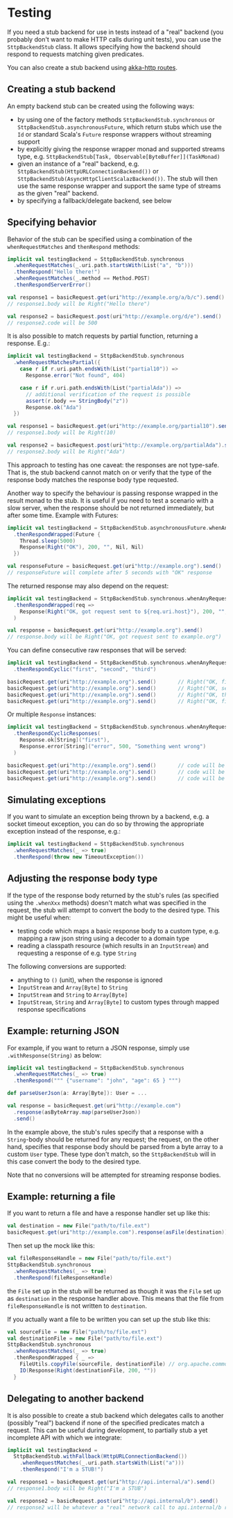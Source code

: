 # Testing

If you need a stub backend for use in tests instead of a "real" backend (you probably don't want to make HTTP calls during unit tests), you can use the `SttpBackendStub` class. It allows specifying how the backend should respond to requests matching given predicates.

You can also create a stub backend using [akka-http routes](backends/akkahttp.html).

## Creating a stub backend

An empty backend stub can be created using the following ways:

* by using one of the factory methods `SttpBackendStub.synchronous` or `SttpBackendStub.asynchronousFuture`, which return stubs which use the `Id` or standard Scala's `Future` response wrappers without streaming support
* by explicitly giving the response wrapper monad and supported streams type, e.g. `SttpBackendStub[Task, Observable[ByteBuffer]](TaskMonad)`
* given an instance of a "real" backend, e.g. `SttpBackendStub(HttpURLConnectionBackend())` or `SttpBackendStub(AsyncHttpClientScalazBackend())`. The stub will then use the same response wrapper and support the same type of streams as the given "real" backend.
* by specifying a fallback/delegate backend, see below

## Specifying behavior

Behavior of the stub can be specified using a combination of the `whenRequestMatches` and `thenRespond` methods:

```scala
implicit val testingBackend = SttpBackendStub.synchronous
  .whenRequestMatches(_.uri.path.startsWith(List("a", "b")))
  .thenRespond("Hello there!")
  .whenRequestMatches(_.method == Method.POST)
  .thenRespondServerError()

val response1 = basicRequest.get(uri"http://example.org/a/b/c").send()
// response1.body will be Right("Hello there")

val response2 = basicRequest.post(uri"http://example.org/d/e").send()
// response2.code will be 500
```

It is also possible to match requests by partial function, returning a response. E.g.:

```scala
implicit val testingBackend = SttpBackendStub.synchronous
  .whenRequestMatchesPartial({
    case r if r.uri.path.endsWith(List("partial10")) =>
      Response.error("Not found", 404)

    case r if r.uri.path.endsWith(List("partialAda")) =>
      // additional verification of the request is possible
      assert(r.body == StringBody("z"))
      Response.ok("Ada")
  })

val response1 = basicRequest.get(uri"http://example.org/partial10").send()
// response1.body will be Right(10)

val response2 = basicRequest.post(uri"http://example.org/partialAda").send()
// response2.body will be Right("Ada")
```

This approach to testing has one caveat: the responses are not type-safe. That is, the stub backend cannot match on or verify that the type of the response body matches the response body type requested.

Another way to specify the behaviour is passing response wrapped in the result monad to the stub. It is useful if you need to test a scenario with a slow server, when the response should be not returned immediately, but after some time. Example with Futures:

```scala
implicit val testingBackend = SttpBackendStub.asynchronousFuture.whenAnyRequest
  .thenRespondWrapped(Future {
    Thread.sleep(5000)
    Response(Right("OK"), 200, "", Nil, Nil)
  })

val responseFuture = basicRequest.get(uri"http://example.org").send()
// responseFuture will complete after 5 seconds with "OK" response
```

The returned response may also depend on the request: 

```scala
implicit val testingBackend = SttpBackendStub.synchronous.whenAnyRequest
  .thenRespondWrapped(req =>
    Response(Right("OK, got request sent to ${req.uri.host}"), 200, "", Nil, Nil)
  )

val response = basicRequest.get(uri"http://example.org").send()
// response.body will be Right("OK, got request sent to example.org")
```

You can define consecutive raw responses that will be served:

```scala
implicit val testingBackend = SttpBackendStub.synchronous.whenAnyRequest
  .thenRespondCyclic("first", "second", "third")

basicRequest.get(uri"http://example.org").send()       // Right("OK, first")
basicRequest.get(uri"http://example.org").send()       // Right("OK, second")
basicRequest.get(uri"http://example.org").send()       // Right("OK, third")
basicRequest.get(uri"http://example.org").send()       // Right("OK, first")
```

Or multiple `Response` instances:

```scala
implicit val testingBackend = SttpBackendStub.synchronous.whenAnyRequest
  .thenRespondCyclicResponses(
    Response.ok[String]("first"),
    Response.error[String]("error", 500, "Something went wrong")
  )

basicRequest.get(uri"http://example.org").send()       // code will be 200
basicRequest.get(uri"http://example.org").send()       // code will be 500
basicRequest.get(uri"http://example.org").send()       // code will be 200
```

## Simulating exceptions

If you want to simulate an exception being thrown by a backend, e.g. a socket timeout exception, you can do so by throwing the appropriate exception instead of the response, e.g.:

```scala
implicit val testingBackend = SttpBackendStub.synchronous
  .whenRequestMatches(_ => true)
  .thenRespond(throw new TimeoutException())
```

## Adjusting the response body type

If the type of the response body returned by the stub's rules (as specified using the `.whenXxx` methods) doesn't match what was specified in the request, the stub will attempt to convert the body to the desired type. This might be useful when:

* testing code which maps a basic response body to a custom type, e.g. mapping a raw json string using a decoder to a domain type
* reading a classpath resource (which results in an `InputStream`) and requesting a response of e.g. type `String`

The following conversions are supported:

* anything to `()` (unit), when the response is ignored
* `InputStream` and `Array[Byte]` to `String`
* `InputStream` and `String` to `Array[Byte]`
* `InputStream`, `String` and `Array[Byte]` to custom types through mapped response specifications

## Example: returning JSON

For example, if you want to return a JSON response, simply use `.withResponse(String)` as below:

```scala
implicit val testingBackend = SttpBackendStub.synchronous
  .whenRequestMatches(_ => true)
  .thenRespond(""" {"username": "john", "age": 65 } """)

def parseUserJson(a: Array[Byte]): User = ...

val response = basicRequest.get(uri"http://example.com")
  .response(asByteArray.map(parseUserJson))
  .send()
```                                                                  

In the example above, the stub's rules specify that a response with a `String`-body should be returned for any request; the request, on the other hand, specifies that response body should be parsed from a byte array to a custom `User` type. These type don't match, so the `SttpBackendStub` will in this case convert the body to the desired type.

Note that no conversions will be attempted for streaming response bodies.

## Example: returning a file

If you want to return a file and have a response handler set up like this:

```scala
val destination = new File("path/to/file.ext")
basicRequest.get(uri"http://example.com").response(asFile(destination))
```

Then set up the mock like this:

```scala
val fileResponseHandle = new File("path/to/file.ext")
SttpBackendStub.synchronous
  .whenRequestMatches(_ => true)
  .thenRespond(fileResponseHandle)
```

the `File` set up in the stub will be returned as though it was the `File` set up as `destination` in the response handler above. This means that the file from `fileResponseHandle` is not written to `destination`.

If you actually want a file to be written you can set up the stub like this:

```scala
val sourceFile = new File("path/to/file.ext")
val destinationFile = new File("path/to/file.ext")
SttpBackendStub.synchronous
  .whenRequestMatches(_ => true)
  .thenRespondWrapped { _ =>
    FileUtils.copyFile(sourceFile, destinationFile) // org.apache.commons.io
    IO(Response(Right(destinationFile, 200, ""))
  }
```

## Delegating to another backend

It is also possible to create a stub backend which delegates calls to another (possibly "real") backend if none of the specified predicates match a request. This can be useful during development, to partially stub a yet incomplete API with which we integrate:

```scala
implicit val testingBackend =
  SttpBackendStub.withFallback(HttpURLConnectionBackend())
    .whenRequestMatches(_.uri.path.startsWith(List("a")))
    .thenRespond("I'm a STUB!")

val response1 = basicRequest.get(uri"http://api.internal/a").send()
// response1.body will be Right("I'm a STUB")

val response2 = basicRequest.post(uri"http://api.internal/b").send()
// response2 will be whatever a "real" network call to api.internal/b returns
```